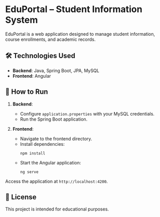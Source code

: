 # EduPortal – Student Information System

EduPortal is a web application designed to manage student information, course enrollments, and academic records.

## 🛠️ Technologies Used

- **Backend**: Java, Spring Boot, JPA, MySQL
- **Frontend**: Angular

## 🚀 How to Run

1. **Backend**:
   - Configure `application.properties` with your MySQL credentials.
   - Run the Spring Boot application.

2. **Frontend**:
   - Navigate to the frontend directory.
   - Install dependencies:
     ```
     npm install
     ```
   - Start the Angular application:
     ```
     ng serve
     ```

Access the application at `http://localhost:4200`.

## 📄 License

This project is intended for educational purposes.

